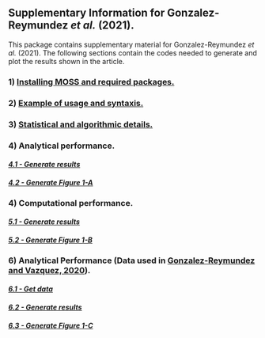 ## Supplementary Information for Gonzalez-Reymundez *et al.* (2021).

This package contains supplementary material for Gonzalez-Reymundez *et al.* (2021).
The following sections contain the codes needed to generate and plot the results shown in the article.

### 1) [Installing MOSS and required packages.](https://github.com/agugonrey/GonzalezReymundez2021/blob/master/inst/install_req_packages.R)

### 2) [Example of usage and syntaxis.](https://github.com/agugonrey/GonzalezReymundez2021/blob/master/inst/example_syntaxis.R)

### 3) [Statistical and algorithmic details.](https://github.com/agugonrey/GonzalezReymundez2021/blob/master/inst/MOSS-mat%26meth.pdf)

### 4) Analytical performance.
####     [*4.1 - Generate results*](https://github.com/agugonrey/GonzalezReymundez2021/blob/master/inst/analytic_performance_moss.R)
####     [*4.2 - Generate Figure 1-A*](https://github.com/agugonrey/GonzalezReymundez2021/blob/master/inst/make_Figure1_A.R)

### 4) Computational performance.
####    [*5.1 - Generate results*](https://github.com/agugonrey/GonzalezReymundez2021/blob/master/inst/omic_int_comparisons_times.R)
####    [*5.2 - Generate Figure 1-B*](https://github.com/agugonrey/GonzalezReymundez2021/blob/master/inst/make_Figure1_B.R)

### 6) Analytical Performance (Data used in [Gonzalez-Reymundez and Vazquez, 2020](https://www.nature.com/articles/s41598-020-65119-5)).
####    [*6.1 - Get data*](https://data.mendeley.com/datasets/r8p67nfjc8/1)
####    [*6.2 - Generate results*](https://github.com/agugonrey/GonzalezReymundez2021/blob/master/inst/analytic_performance_moss_TCGA.R)
####    [*6.3 - Generate Figure 1-C*](https://github.com/agugonrey/GonzalezReymundez2021/blob/master/inst/make_Figure1_C.R)


